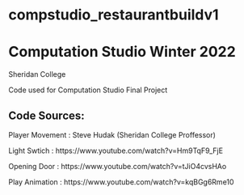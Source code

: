 # compstudio_restaurantbuildv1

<h1>Computation Studio Winter 2022</h1>
<p> Sheridan College </p>
<p>Code used for Computation Studio Final Project </p>

<h2>Code Sources:</h2>
<p>Player Movement : Steve Hudak (Sheridan College Proffessor) </p>
<p>Light Swtich : https://www.youtube.com/watch?v=Hm9TqF9_FjE </p>
<p>Opening Door : https://www.youtube.com/watch?v=tJiO4cvsHAo </p>
<p>Play Animation : https://www.youtube.com/watch?v=kqBGg6Rme10</p>
